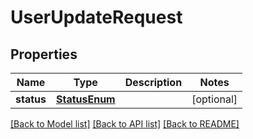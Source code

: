 # UserUpdateRequest

## Properties
Name | Type | Description | Notes
------------ | ------------- | ------------- | -------------
**status** | [**StatusEnum**](StatusEnum.md) |  | [optional] 

[[Back to Model list]](../README.md#documentation-for-models) [[Back to API list]](../README.md#documentation-for-api-endpoints) [[Back to README]](../README.md)


